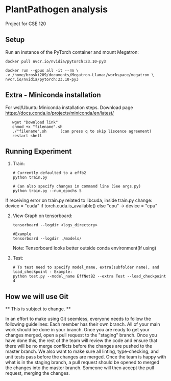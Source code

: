 # PlantPathogen analysis 
Project for CSE 120

## Setup

Run an instance of the PyTorch container and mount Megatron:

```
docker pull nvcr.io/nvidia/pytorch:23.10-py3
```
    
```
docker run --gpus all -it --rm \
-v /home/broski209/documents/Megatron-Llama:/workspace/megatron \
nvcr.io/nvidia/pytorch:23.10-py3

 ```

    
## Extra - Miniconda installation
For wsl/Ubuntu Miniconda installation steps. Download page https://docs.conda.io/projects/miniconda/en/latest/
 ```
    wget "Download link"
    chmod +x "filename".sh
    ./"filename".sh      (can press q to skip liscence agreement)
    restart shell
 ```

## Running Experiment


1. Train:
    ```
    # Currently defaulted to a effb2
    python train.py
    ```

    ```
    # Can also specify changes in command line (See args.py)
    python train.py --num_epochs 5
    ```
If receiving error on train.py related to libcuda, inside train.py change:
device = "cuda" if torch.cuda.is_available() else "cpu" -> device = "cpu"

2. View Graph on tensorboard:
    ```
    tensorboard --logdir <logs_directory>

    #Example
    tensorboard --logdir ./models/
    
    ```
    Note: Tensorboard looks better outside conda environment(If using)

3. Test:
    ```
    # To test need to specify model_name, extra(subfolder name), and load_checkpoint - Example:
    python test.py --model_name EffNetB2 --extra Test --load_checkpoint 4
    ```

## How we will use Git
** This is subject to change. **


In an effort to make using Git seemless, everyone needs to follow the following guidelines: Each member has their own branch. All of your main work should be done in your branch. Once you are ready to get your changes merged, open a pull request to the "staging" branch. Once you have done this, the rest of the team will review the code and ensure that there will be no merge conflicts before the changes are pushed to the master branch. We also want to make sure all linting, type-checking, and unit tests pass before the changes are merged. Once the team is happy with what is in the staging branch, a pull request should be opened to merged the changes into the master branch. Someone will then accept the pull request, merging the changes.
